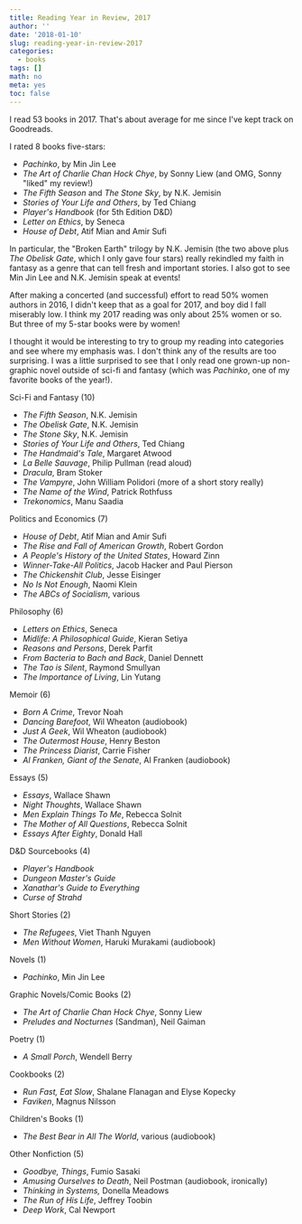 ```yaml
---
title: Reading Year in Review, 2017
author: ''
date: '2018-01-10'
slug: reading-year-in-review-2017
categories:
  - books
tags: []
math: no
meta: yes
toc: false
---
```


I read 53 books in 2017. That's about average for me since I've kept track on Goodreads.

I rated 8 books five-stars:
- *Pachinko*, by Min Jin Lee  
- *The Art of Charlie Chan Hock Chye*, by Sonny Liew (and OMG, Sonny "liked" my review!)  
- *The Fifth Season* and *The Stone Sky*, by N.K. Jemisin  
- *Stories of Your Life and Others*, by Ted Chiang  
- *Player's Handbook* (for 5th Edition D&D)  
- *Letter on Ethics*, by Seneca  
- *House of Debt*, Atif Mian and Amir Sufi  

In particular, the "Broken Earth" trilogy by N.K. Jemisin (the two above plus *The Obelisk Gate*, which I only gave four stars) really rekindled my faith in fantasy as a genre that can tell fresh and important stories. I also got to see Min Jin Lee and N.K. Jemisin speak at events!

After making a concerted (and successful) effort to read 50% women authors in 2016, I didn't keep that as a goal for 2017, and boy did I fall miserably low. I think my 2017 reading was only about 25% women or so. But three of my 5-star books were by women!

I thought it would be interesting to try to group my reading into categories and see where my emphasis was. I don't think any of the results are too surprising. I was a little surprised to see that I only read one grown-up non-graphic novel outside of sci-fi and fantasy (which was *Pachinko*, one of my favorite books of the year!).

Sci-Fi and Fantasy (10)
- *The Fifth Season*, N.K. Jemisin  
- *The Obelisk Gate*, N.K. Jemisin  
- *The Stone Sky*, N.K. Jemisin  
- *Stories of Your Life and Others*, Ted Chiang  
- *The Handmaid's Tale*, Margaret Atwood  
- *La Belle Sauvage*, Philip Pullman (read aloud)  
- *Dracula*, Bram Stoker  
- *The Vampyre*, John William Polidori (more of a short story really)  
- *The Name of the Wind*, Patrick Rothfuss  
- *Trekonomics*, Manu Saadia  

Politics and Economics (7)
- *House of Debt*, Atif Mian and Amir Sufi  
- *The Rise and Fall of American Growth*, Robert Gordon  
- *A People's History of the United States*, Howard Zinn  
- *Winner-Take-All Politics*, Jacob Hacker and Paul Pierson  
- *The Chickenshit Club*, Jesse Eisinger  
- *No Is Not Enough*, Naomi Klein  
- *The ABCs of Socialism*, various  

Philosophy (6)
- *Letters on Ethics*, Seneca  
- *Midlife: A Philosophical Guide*, Kieran Setiya  
- *Reasons and Persons*, Derek Parfit  
- *From Bacteria to Bach and Back*, Daniel Dennett  
- *The Tao is Silent*, Raymond Smullyan  
- *The Importance of Living*, Lin Yutang  

Memoir (6)
- *Born A Crime*, Trevor Noah  
- *Dancing Barefoot*, Wil Wheaton (audiobook)  
- *Just A Geek*, Wil Wheaton (audiobook)  
- *The Outermost House*, Henry Beston  
- *The Princess Diarist*, Carrie Fisher  
- *Al Franken, Giant of the Senate*, Al Franken (audiobook)  

Essays (5)
- *Essays*, Wallace Shawn  
- *Night Thoughts*, Wallace Shawn  
- *Men Explain Things To Me*, Rebecca Solnit  
- *The Mother of All Questions*, Rebecca Solnit  
- *Essays After Eighty*, Donald Hall  

D&D Sourcebooks (4)
- *Player's Handbook*  
- *Dungeon Master's Guide*  
- *Xanathar's Guide to Everything*  
- *Curse of Strahd*  

Short Stories (2)
- *The Refugees*, Viet Thanh Nguyen  
- *Men Without Women*, Haruki Murakami (audiobook)  

Novels (1)
- *Pachinko*, Min Jin Lee  

Graphic Novels/Comic Books (2)
- *The Art of Charlie Chan Hock Chye*, Sonny Liew  
- *Preludes and Nocturnes* (Sandman), Neil Gaiman  

Poetry (1)
- *A Small Porch*, Wendell Berry  

Cookbooks (2)
- *Run Fast, Eat Slow*, Shalane Flanagan and Elyse Kopecky  
- *Faviken*, Magnus Nilsson  

Children's Books (1)
- *The Best Bear in All The World*, various (audiobook)  

Other Nonfiction (5)
- *Goodbye, Things*, Fumio Sasaki  
- *Amusing Ourselves to Death*, Neil Postman (audiobook, ironically)  
- *Thinking in Systems,* Donella Meadows  
- *The Run of His Life*, Jeffrey Toobin  
- *Deep Work*, Cal Newport  